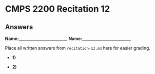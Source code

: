 # CMPS 2200 Recitation 12

## Answers

**Name:**_________________________
**Name:**_________________________


Place all written answers from `recitation-13.md` here for easier grading.



- **1)**

- **2)**
